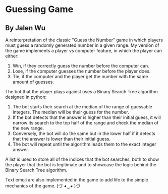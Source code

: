 # Guessing Game
## By Jalen Wu

A reinterpretation of the classic "Guess the Number" game in which players must guess a randomly generated number in a given range. 
My version of the game implements a player vs computer feature, in which the player can either:
1. Win, if they correctly guess the number before the computer can.
2. Lose, if the computer guesses the number before the player does.
3. Tie, if the computer and the player get the number with the same amount of guesses.

The bot that the player plays against uses a Binary Search Tree algorithm designed in python:

1. The bot starts their search at the median of the range of guessable integers. The median will be their guess for the number.
2. If the bot detects that the answer is higher than their initial guess, it will narrow its search to the top half of the range and check the median of the new range.
3. Conversely, the bot will do the same but in the lower half if it detects that the answer is lower than their initial guess.
4. The bot will repeat until the algorithm leads them to the exact integer answer.

A list is used to store all of the indices that the bot searches, both to show the player that the bot is legitimate and to showcase the logic behind the 
Binary Search Tree algorithm. 

Text emoji are also implemented in the game to add life to the simple mechanics of the game. (づ ◕‿◕ )づ
